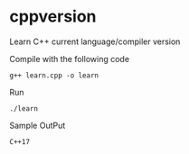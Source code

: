 # cppversion
Learn  C++ current language/compiler version

Compile with the following code
```
g++ learn.cpp -o learn
```

Run
```
./learn
```

Sample OutPut
```
C++17
```
